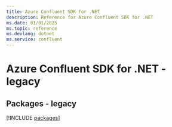 ```yaml
---
title: Azure Confluent SDK for .NET
description: Reference for Azure Confluent SDK for .NET
ms.date: 01/01/2025
ms.topic: reference
ms.devlang: dotnet
ms.service: confluent
---
```

# Azure Confluent SDK for .NET - legacy
## Packages - legacy
[!INCLUDE [packages](confluent-index.md)]